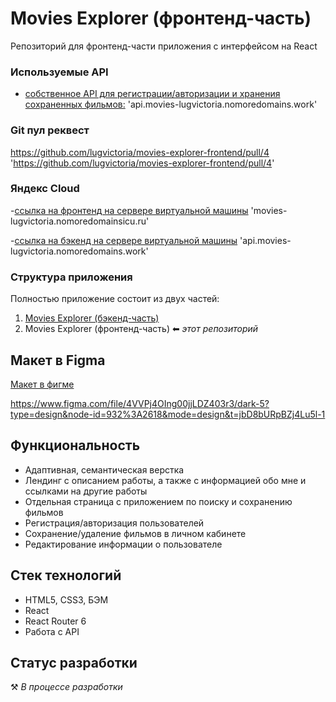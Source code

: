# Movies Explorer (фронтенд-часть)

Репозиторий для фронтенд-части приложения с интерфейсом на React

### Используемые API

- [собственное API для регистрации/авторизации и хранения сохраненных фильмов:](api.movies-lugvictoria.nomoredomains.work)
'api.movies-lugvictoria.nomoredomains.work'

### Git пул реквест

https://github.com/lugvictoria/movies-explorer-frontend/pull/4 'https://github.com/lugvictoria/movies-explorer-frontend/pull/4'


### Яндекс Cloud
-[ссылка на фронтенд на сервере виртуальной машины](movies-lugvictoria.nomoredomainsicu.ru) 'movies-lugvictoria.nomoredomainsicu.ru'

-[ccылка на бэкенд на сервере виртуальной машины](api.movies-lugvictoria.nomoredomains.work) 'api.movies-lugvictoria.nomoredomains.work'

### Структура приложения

Полностью приложение состоит из двух частей:

1. [Movies Explorer (бэкенд-часть)](https://github.com/lugvictoria/movies-explorer-api)
2. Movies Explorer (фронтенд-часть) ⬅ _этот репозиторий_

## Макет в Figma

[Макет в фигме](https://www.figma.com/file/4VVPj4OIng00jjLDZ403r3/dark-5?type=design&node-id=932%3A2618&mode=design&t=jbD8bURpBZj4Lu5l-1)

https://www.figma.com/file/4VVPj4OIng00jjLDZ403r3/dark-5?type=design&node-id=932%3A2618&mode=design&t=jbD8bURpBZj4Lu5l-1

## Функциональность

- Адаптивная, семантическая верстка
- Лендинг с описанием работы, а также с информацией обо мне и ссылками на другие работы
- Отдельная страница с приложением по поиску и сохранению фильмов
- Регистрация/авторизация пользователей
- Сохранение/удаление фильмов в личном кабинете
- Редактирование информации о пользователе

## Стек технологий

- HTML5, CSS3, БЭМ
- React
- React Router 6
- Работа с API

## Статус разработки

⚒️ _В процессе разработки_
